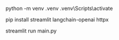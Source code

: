 python -m venv .venv
.venv\Scripts\activate

pip install streamlit langchain-openai httpx

streamlit run main.py
